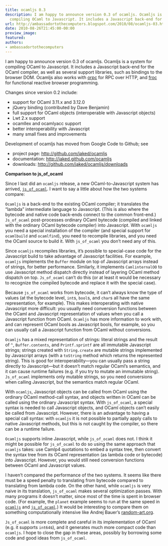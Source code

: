 ```yaml
---
title: ocamljs 0.3
description: I am happy to announce version 0.3 of ocamljs. Ocamljs is a system for
  compiling OCaml to Javascript. It includes a Javascript back-end for ...
url: http://ambassadortothecomputers.blogspot.com/2010/08/ocamljs-03.html
date: 2010-08-26T21:45:00-00:00
preview_image:
featured:
authors:
- ambassadortothecomputers
---
```


<p>I am happy to announce version 0.3 of ocamljs. Ocamljs is a system for compiling OCaml to Javascript. It includes a Javascript back-end for the OCaml compiler, as well as several support libraries, such as bindings to the browser DOM. Ocamljs also works with <a href="http://jaked.github.com/orpc">orpc</a> for RPC over HTTP, and <a href="http://jaked.github.com/froc">froc</a> for functional reactive browser programming.</p> 
 
<p>Changes since version 0.2 include:</p> 
 
<ul> 
<li>support for OCaml 3.11.x and 3.12.0</li> 
 
<li>jQuery binding (contributed by Dave Benjamin)</li> 
 
<li>full support for OCaml objects (interoperable with Javascript objects)</li> 
 
<li>Lwt 2.x support</li> 
 
<li>ocamllex and ocamlyacc support</li> 
 
<li>better interoperability with Javascript</li> 
 
<li>many small fixes and improvements</li> 
</ul> 
 
<p>Development of ocamljs has moved from Google Code to Github; see</p> 
 
<ul> 
<li>project page: <a href="http://github.com/jaked/ocamljs">http://github.com/jaked/ocamljs</a></li> 
 
<li>documentation: <a href="http://jaked.github.com/ocamljs">http://jaked.github.com/ocamljs</a></li> 
 
<li>downloads: <a href="http://github.com/jaked/ocamljs/downloads">http://github.com/jaked/ocamljs/downloads</a></li> 
</ul> 
<b>Comparison to js_of_ocaml</b> 
<p>Since I last did an <code>ocamljs</code> release, a new OCaml-to-Javascript system has arrived, <a href="http://ocsigen.org/js_of_ocaml/"><code>js_of_ocaml</code></a>. I want to say a little about how the two systems compare:</p> 
 
<p><code>Ocamljs</code> is a back-end to the existing OCaml compiler; it translates the &ldquo;lambda&rdquo; intermediate language to Javascript. (This is also where the bytecode and native code back-ends connect to the common front-end.) <code>Js_of_ocaml</code> post-processes ordinary OCaml bytecode (compiled and linked with the ordinary OCaml bytecode compiler) into Javascript. With <code>ocamljs</code> you need a special installation of the compiler (and special support for <code>ocamlbuild</code> and <code>ocamlfind</code>), you need to recompile libraries, and you need the OCaml source to build it. With <code>js_of_ocaml</code> you don&rsquo;t need any of this.</p> 
 
<p>Since <code>ocamljs</code> recompiles libraries, it&rsquo;s possible to special-case code for the Javascript build to take advantage of Javascript facilities. For example, <code>ocamljs</code> implements the <code>Buffer</code> module on top of Javascript arrays instead of strings, for better performance. Similarly, it implements <code>CamlinternalOO</code> to use Javascript method dispatch directly instead of layering OCaml method dispatch on top. <code>Js_of_ocaml</code> can&rsquo;t do this (or at least it would be necessary to recognize the compiled bytecode and replace it with the special case).</p> 
 
<p>Because <code>js_of_ocaml</code> works from bytecode, it can&rsquo;t always know the type of values (at the bytecode level, <code>int</code>s, <code>bool</code>s, and <code>char</code>s all have the same representation, for example). This makes interoperating with native Javascript more difficult: you usually need conversion functions between the OCaml and Javascript representation of values when you call a Javascript function from OCaml. <code>Ocamljs</code> has more information to work with, and can represent OCaml bools as Javascript bools, for example, so you can usually call a Javascript function from OCaml without conversions.</p> 
 
<p><code>Ocamljs</code> has a mixed representation of strings: literal strings and the result of <code>^</code>, <code>Buffer.contents</code>, and <code>Printf.sprintf</code> are all immutable Javascript strings; strings created with <code>String.create</code> are mutable strings implemented by Javascript arrays (with a <code>toString</code> method which returns the represented string). This is good for interoperability&mdash;you can usually pass a string directly to Javascript&mdash;but it doesn&rsquo;t match regular OCaml&rsquo;s semantics, and it can cause runtime failures (e.g. if you try to mutate an immutable string). <code>Js_of_ocaml</code> implements only mutable strings, so you need conversions when calling Javascript, but the semantics match regular OCaml.</p> 
 
<p>With <code>ocamljs</code>, Javascript objects can be called from OCaml using the ordinary OCaml method-call syntax, and objects written in OCaml can be called using the ordinary Javascript syntax. With <code>js_of_ocaml</code>, a special syntax is needed to call Javascript objects, and OCaml objects can&rsquo;t easily be called from Javascript. However, there is an advantage to having a special call syntax: with <code>ocamljs</code> it is not possible to partially apply calls to native Javascript methods, but this is not caught by the compiler, so there can be a runtime failure.</p> 
 
<p><code>Ocamljs</code> supports inline Javascript, while <code>js_of_ocaml</code> does not. I think it might be possible for <code>js_of_ocaml</code> to do so using the same approach that <code>ocamljs</code> takes: use Camlp4 quotations to embed a syntax tree, then convert the syntax tree from its OCaml representation (as lambda code or bytecode) into Javascript. However, you would still need conversion functions between OCaml and Javascript values.</p> 
 
<p>I haven&rsquo;t compared the performance of the two systems. It seems like there must be a speed penalty to translating from bytecode compared to translating from lambda code. On the other hand, while <code>ocamljs</code> is very naive in its translation, <code>js_of_ocaml</code> makes several optimization passes. With many programs it doesn&rsquo;t matter, since most of the time is spent in browser code. (For example, the <code>planet</code> example seems to run at the same speed in <a href="http://jaked.github.com/ocamljs/examples/dom/planet/"><code>ocamljs</code></a> and <a href="http://ocsigen.org/js_of_ocaml/planet/"><code>js_of_ocaml</code></a>.) It would be interesting to compare them on something computationally intensive like Andrej Bauer&rsquo;s <a href="http://random-art.org/">random-art.org</a>.</p> 
 
<p><code>Js_of_ocaml</code> is more complete and careful in its implementation of OCaml (e.g. it supports <code>int64</code>s), and it generates much more compact code than <code>ocamljs</code>. I hope to close the gap in these areas, possibly by borrowing some code and good ideas from <code>js_of_ocaml</code>.</p>
